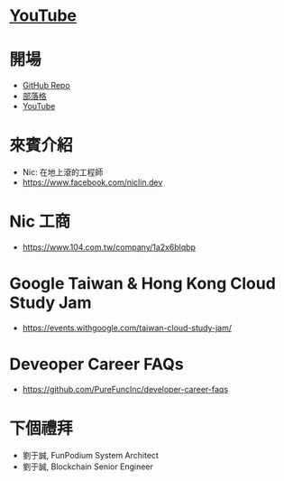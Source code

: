 # [YouTube](https://youtu.be/Th4dS1KFAt0)

# 開場
* [GitHub Repo](https://github.com/PureFuncInc/purefunc-cafe)
* [部落格](https://purefunc.net/articles/pure-func-cafe)
* [YouTube](https://www.youtube.com/watch?v=N5GzZfXg5z0)

# 來賓介紹
* Nic: 在地上滾的工程師
* https://www.facebook.com/niclin.dev

# Nic 工商
* https://www.104.com.tw/company/1a2x6blqbp

# Google Taiwan & Hong Kong Cloud Study Jam 
* https://events.withgoogle.com/taiwan-cloud-study-jam/

# Deveoper Career FAQs
* https://github.com/PureFuncInc/developer-career-faqs

# 下個禮拜
* 劉于誠, FunPodium System Architect
* 劉于誠, Blockchain Senior Engineer
